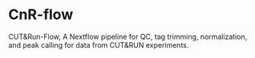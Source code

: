 # CnR-flow
CUT&amp;Run-Flow, A Nextflow pipeline for QC, tag trimming, normalization, and peak calling for data from CUT&amp;RUN experiments.
